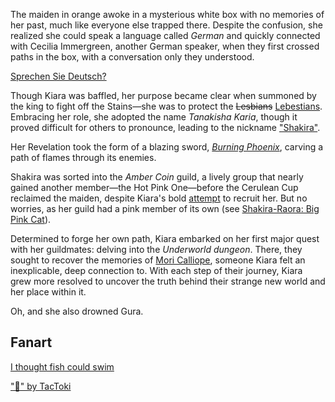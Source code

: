 <!-- title: Tanakisha Karia -->
<!-- status: Alive -->

The maiden in orange awoke in a mysterious white box with no memories of her past, much like everyone else trapped there. Despite the confusion, she realized she could speak a language called _German_ and quickly connected with Cecilia Immergreen, another German speaker, when they first crossed paths in the box, with a conversation only they understood.

[Sprechen Sie Deutsch?](#embed:https://www.youtube.com/live/izEX6XKyApQ?feature=shared&t=907)

Though Kiara was baffled, her purpose became clear when summoned by the king to fight off the Stains—she was to protect the ~~Lesbians~~ [Lebestians](https://www.youtube.com/live/izEX6XKyApQ?feature=shared&t=2687). Embracing her role, she adopted the name _Tanakisha Karia_, though it proved difficult for others to pronounce, leading to the nickname ["Shakira"](https://www.youtube.com/live/izEX6XKyApQ?feature=shared&t=2943).

Her Revelation took the form of a blazing sword, [_Burning Phoenix_](https://www.youtube.com/live/izEX6XKyApQ?feature=shared&t=3181), carving a path of flames through its enemies.

Shakira was sorted into the _Amber Coin_ guild, a lively group that nearly gained another member—the Hot Pink One—before the Cerulean Cup reclaimed the maiden, despite Kiara's bold [attempt](https://www.youtube.com/live/izEX6XKyApQ?feature=shared&t=5610) to recruit her. But no worries, as her guild had a pink member of its own (see [Shakira-Raora: Big Pink Cat](#edge:kiara-raora)).

Determined to forge her own path, Kiara embarked on her first major quest with her guildmates: delving into the _Underworld dungeon_. There, they sought to recover the memories of [Mori Calliope](https://www.youtube.com/live/izEX6XKyApQ?feature=shared&t=9829), someone Kiara felt an inexplicable, deep connection to. With each step of their journey, Kiara grew more resolved to uncover the truth behind their strange new world and her place within it.

Oh, and she also drowned Gura.

## Fanart

[I thought fish could swim](#embed:https://www.youtube.com/live/izEX6XKyApQ?feature=shared&t=6894)

["🐔" by TacToki](https://x.com/tac_toki/status/1899898564433662436)